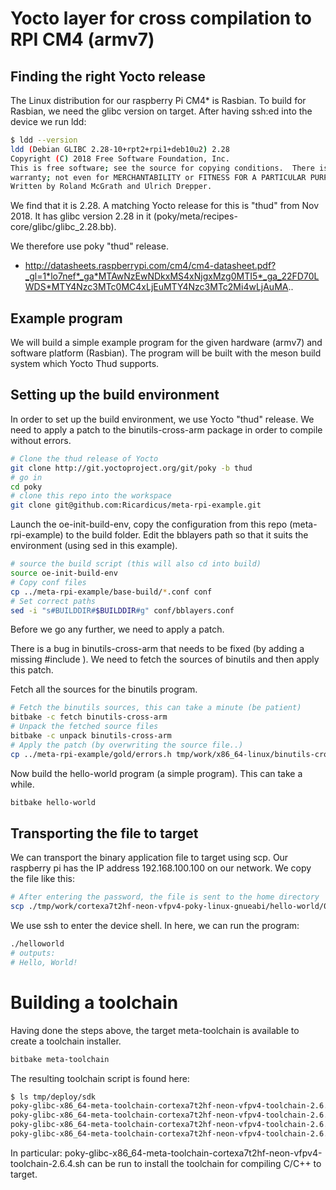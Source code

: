 Yocto layer for cross compilation to RPI CM4 (armv7)
====================================================

## Finding the right Yocto release

The Linux distribution for our raspberry Pi CM4* is Rasbian.
To build for Rasbian, we need the glibc version on target.
After having ssh:ed into the device we run ldd:

```bash
$ ldd --version
ldd (Debian GLIBC 2.28-10+rpt2+rpi1+deb10u2) 2.28
Copyright (C) 2018 Free Software Foundation, Inc.
This is free software; see the source for copying conditions.  There is NO
warranty; not even for MERCHANTABILITY or FITNESS FOR A PARTICULAR PURPOSE.
Written by Roland McGrath and Ulrich Drepper.
```

We find that it is 2.28. A matching Yocto release for this is
"thud" from Nov 2018. It has glibc version 2.28 in it
(poky/meta/recipes-core/glibc/glibc_2.28.bb).

We therefore use poky "thud" release.

* http://datasheets.raspberrypi.com/cm4/cm4-datasheet.pdf?_gl=1*lo7nef*_ga*MTAwNzEwNDkxMS4xNjgxMzg0MTI5*_ga_22FD70LWDS*MTY4Nzc3MTc0MC4xLjEuMTY4Nzc3MTc2Mi4wLjAuMA..

## Example program

We will build a simple example program for the given hardware (armv7) and software platform (Rasbian).
The program will be built with the meson build system which Yocto Thud supports.

## Setting up the build environment

In order to set up the build environment, we use Yocto "thud" release.
We need to apply a patch to the binutils-cross-arm package in order to compile without errors.

```bash
# Clone the thud release of Yocto
git clone http://git.yoctoproject.org/git/poky -b thud
# go in
cd poky
# clone this repo into the workspace
git clone git@github.com:Ricardicus/meta-rpi-example.git
```

Launch the oe-init-build-env, copy the configuration
from this repo (meta-rpi-example) to the build folder. Edit the bblayers path so
that it suits the environment (using sed in this example).

```bash
# source the build script (this will also cd into build)
source oe-init-build-env
# Copy conf files
cp ../meta-rpi-example/base-build/*.conf conf
# Set correct paths
sed -i "s#BUILDDIR#$BUILDDIR#g" conf/bblayers.conf
```

Before we go any further, we need to apply a patch.

There is a bug in binutils-cross-arm that needs to be fixed (by adding a missing #include <string>).
We need to fetch the sources of binutils and then apply this patch.

Fetch all the sources for the binutils program.

```bash
# Fetch the binutils sources, this can take a minute (be patient)
bitbake -c fetch binutils-cross-arm
# Unpack the fetched source files
bitbake -c unpack binutils-cross-arm
# Apply the patch (by overwriting the source file..)
cp ../meta-rpi-example/gold/errors.h tmp/work/x86_64-linux/binutils-cross-arm/2.31.1-r0/git/gold/errors.h
```

Now build the hello-world program (a simple program). This can take a while.

```bash
bitbake hello-world
```

## Transporting the file to target

We can transport the binary application file to target using scp. Our raspberry pi
has the IP address 192.168.100.100 on our network. We copy the file like this:

```bash
# After entering the password, the file is sent to the home directory
scp ./tmp/work/cortexa7t2hf-neon-vfpv4-poky-linux-gnueabi/hello-world/0.1-r0/image/usr/bin/helloworld user@192.168.100.100:/home/user/helloworld
```

We use ssh to enter the device shell. In here, we can run the program:

```bash
./helloworld
# outputs:
# Hello, World!
```

# Building a toolchain

Having done the steps above, the target meta-toolchain is available to create a toolchain installer.

```bash
bitbake meta-toolchain
```

The resulting toolchain script is found here:

```bash
$ ls tmp/deploy/sdk
poky-glibc-x86_64-meta-toolchain-cortexa7t2hf-neon-vfpv4-toolchain-2.6.4.host.manifest
poky-glibc-x86_64-meta-toolchain-cortexa7t2hf-neon-vfpv4-toolchain-2.6.4.sh
poky-glibc-x86_64-meta-toolchain-cortexa7t2hf-neon-vfpv4-toolchain-2.6.4.target.manifest
poky-glibc-x86_64-meta-toolchain-cortexa7t2hf-neon-vfpv4-toolchain-2.6.4.testdata.json
```

In particular: poky-glibc-x86_64-meta-toolchain-cortexa7t2hf-neon-vfpv4-toolchain-2.6.4.sh can be run to install
the toolchain for compiling C/C++ to target.
